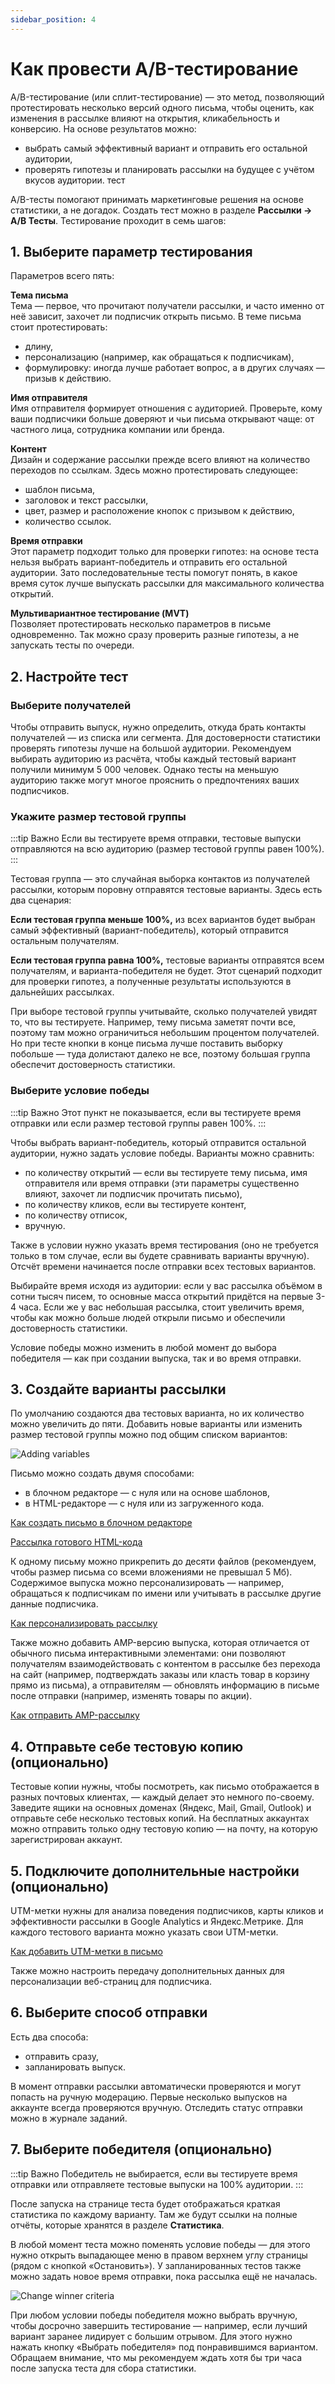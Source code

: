 ```yaml
---
sidebar_position: 4
---
```


# Как провести A/B-тестирование

A/B-тестирование (или сплит-тестирование) — это метод, позволяющий протестировать несколько версий одного письма, чтобы оценить, как изменения в рассылке влияют на открытия, кликабельность и конверсию. На основе результатов можно:

- выбрать самый эффективный вариант и отправить его остальной аудитории,
- проверять гипотезы и планировать рассылки на будущее с учётом вкусов аудитории.
тест 

A/B-тесты помогают принимать маркетинговые решения на основе статистики, а не догадок. Создать тест можно в разделе **Рассылки → A/B Тесты**. Тестирование проходит в семь шагов:

## 1. Выберите параметр тестирования

Параметров всего пять:

**Тема письма**<br/>
Тема — первое, что прочитают получатели рассылки, и часто именно от неё зависит, захочет ли подписчик открыть письмо. В теме письма стоит протестировать:

- длину,
- персонализацию (например, как обращаться к подписчикам),
- формулировку: иногда лучше работает вопрос, а в других случаях — призыв к действию.

**Имя отправителя**<br/>
Имя отправителя формирует отношения с аудиторией. Проверьте, кому ваши подписчики больше доверяют и чьи письма открывают чаще: от частного лица, сотрудника компании или бренда.

**Контент**<br/>
Дизайн и содержание рассылки прежде всего влияют на количество переходов по ссылкам. Здесь можно протестировать следующее:

- шаблон письма,
- заголовок и текст рассылки,
- цвет, размер и расположение кнопок с призывом к действию,
- количество ссылок.

**Время отправки**<br/>
Этот параметр подходит только для проверки гипотез: на основе теста нельзя выбрать вариант-победитель и отправить его остальной аудитории. Зато последовательные тесты помогут понять, в какое время суток лучше выпускать рассылки для максимального количества открытий.

**Мультивариантное тестирование (MVT)**<br/>
Позволяет протестировать несколько параметров в письме одновременно. Так можно сразу проверить разные гипотезы, а не запускать тесты по очереди.

## 2. Настройте тест

### Выберите получателей

Чтобы отправить выпуск, нужно определить, откуда брать контакты получателей — из списка или сегмента. Для достоверности статистики проверять гипотезы лучше на большой аудитории. Рекомендуем выбирать аудиторию из расчёта, чтобы каждый тестовый вариант получили минимум 5 000 человек. Однако тесты на меньшую аудиторию также могут многое прояснить о предпочтениях ваших подписчиков.

### Укажите размер тестовой группы

:::tip Важно
Если вы тестируете время отправки, тестовые выпуски отправляются на всю аудиторию (размер тестовой группы равен 100%).
:::

Тестовая группа — это случайная выборка контактов из получателей рассылки, которым поровну отправятся тестовые варианты. Здесь есть два сценария:

**Если тестовая группа меньше 100%,** из всех вариантов будет выбран самый эффективный (вариант-победитель), который отправится остальным получателям.

**Если тестовая группа равна 100%,** тестовые варианты отправятся всем получателям, и варианта-победителя не будет. Этот сценарий подходит для проверки гипотез, а полученные результаты используются в дальнейших рассылках.

При выборе тестовой группы учитывайте, сколько получателей увидят то, что вы тестируете. Например, тему письма заметят почти все, поэтому там можно ограничиться небольшим процентом получателей. Но при тесте кнопки в конце письма лучше поставить выборку побольше — туда долистают далеко не все, поэтому большая группа обеспечит достоверность статистики.

### Выберите условие победы

:::tip Важно
Этот пункт не показывается, если вы тестируете время отправки или если размер тестовой группы равен 100%.
:::

Чтобы выбрать вариант-победитель, который отправится остальной аудитории, нужно задать условие победы. Варианты можно сравнить:

- по количеству открытий — если вы тестируете тему письма, имя отправителя или время отправки (эти параметры существенно влияют, захочет ли подписчик прочитать письмо),
- по количеству кликов, если вы тестируете контент,
- по количеству отписок,
- вручную.

Также в условии нужно указать время тестирования (оно не требуется только в том случае, если вы будете сравнивать варианты вручную). Отсчёт времени начинается после отправки всех тестовых вариантов.

Выбирайте время исходя из аудитории: если у вас рассылка объёмом в сотни тысяч писем, то основные масса открытий придётся на первые 3-4 часа. Если же у вас небольшая рассылка, стоит увеличить время, чтобы как можно больше людей открыли письмо и обеспечили достоверность статистики.

Условие победы можно изменить в любой момент до выбора победителя — как при создании выпуска, так и во время отправки.

## 3. Создайте варианты рассылки

По умолчанию создаются два тестовых варианта, но их количество можно увеличить до пяти. Добавить новые варианты или изменить размер тестовой группы можно под общим списком вариантов:

![Adding variables](/img/email-campaigns/create-your-campaign/a-b-testing/adding-variables.gif) <br/>

Письмо можно создать двумя способами:

- в блочном редакторе — с нуля или на основе шаблонов,
- в HTML-редакторе — с нуля или из загруженного кода.

[Как создать письмо в блочном редакторе](./drag-and-drop-editor.md)

[Рассылка готового HTML-кода](./how-to-upload-html-template.md)

К одному письму можно прикрепить до десяти файлов (рекомендуем, чтобы размер письма со всеми вложениями не превышал 5 Мб). Содержимое выпуска можно персонализировать — например, обращаться к подписчикам по имени или учитывать в рассылке другие данные подписчика.

[Как персонализировать рассылку](/docs/email-campaigns/personalization/how-to-personalize-campaign.md)

Также можно добавить AMP-версию выпуска, которая отличается от обычного письма интерактивными элементами: они позволяют получателям взаимодействовать с контентом в рассылке без перехода на сайт (например, подтверждать заказы или класть товар в корзину прямо из письма), а отправителям — обновлять информацию в письме после отправки (например, изменять товары по акции).

[Как отправить AMP-рассылку](./amp-campaign.mdx)

## 4. Отправьте себе тестовую копию (опционально)

Тестовые копии нужны, чтобы посмотреть, как письмо отображается в разных почтовых клиентах, — каждый делает это немного по-своему. Заведите ящики на основных доменах (Яндекс, Mail, Gmail, Outlook) и отправьте себе несколько тестовых копий. На бесплатных аккаунтах можно отправить только одну тестовую копию — на почту, на которую зарегистрирован аккаунт.

## 5. Подключите дополнительные настройки (опционально)

UTM-метки нужны для анализа поведения подписчиков, карты кликов и эффективности рассылки в Google Analytics и Яндекс.Метрике. Для каждого тестового варианта можно указать свои UTM-метки.

[Как добавить UTM-метки в письмо](/docs/email-campaigns/settings/how-to-add-utm.md)

Также можно настроить передачу дополнительных данных для персонализации веб-страниц для подписчика.

## 6. Выберите способ отправки

Есть два способа:

- отправить сразу,
- запланировать выпуск.

В момент отправки рассылки автоматически проверяются и могут попасть на ручную модерацию. Первые несколько выпусков на аккаунте всегда проверяются вручную. Отследить статус отправки можно в журнале заданий.

## 7. Выберите победителя (опционально)

:::tip Важно
Победитель не выбирается, если вы тестируете время отправки или отправляете тестовые выпуски на 100% аудитории.
:::

После запуска на странице теста будет отображаться краткая статистика по каждому варианту. Там же будут ссылки на полные отчёты, которые хранятся в разделе **Статистика**.

В любой момент теста можно поменять условие победы — для этого нужно открыть выпадающее меню в правом верхнем углу страницы (рядом с кнопкой «Остановить»). У запланированных тестов также можно задать новое время отправки, пока рассылка ещё не началась.

![Change winner criteria](/img/email-campaigns/create-your-campaign/a-b-testing/change-winner-criteria.png) <br/>

При любом условии победы победителя можно выбрать вручную, чтобы досрочно завершить тестирование — например, если лучший вариант заранее лидирует с большим отрывом. Для этого нужно нажать кнопку «Выбрать победителя» под понравившимся вариантом. Обращаем внимание, что мы рекомендуем ждать хотя бы три часа после запуска теста для сбора статистики.
